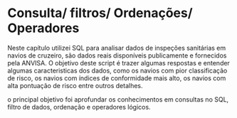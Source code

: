 # Consulta/ filtros/ Ordenações/ Operadores

Neste capítulo utilizei SQL para analisar dados de inspeções sanitárias em navios de cruzeiro, são
dados reais disponíveis publicamente e fornecidos pela ANVISA.
O objetivo deste script é trazer algumas respostas e entender algumas caracteristicas dos dados,
como os navios com pior classificação de risco, os navios com índices de conformidade mais alto,
os navios com alta pontuação de risco entre outros detalhes.

o principal objetivo foi aprofundar os conhecimentos em consultas no SQL, filtro de dados, ordenação e operadores lógicos.